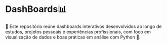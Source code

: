 # DashBoards📊
🚀 Este repositório reúne dashboards interativos desenvolvidos ao longo de estudos, projetos pessoais e experiências profissionais, com foco em visualização de dados e boas práticas em análise com Python 🐍.
